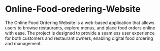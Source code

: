 # Online-Food-oredering-Website
The Online Food Ordering Website is a web-based application that allows users to browse restaurants, explore menus, and place food orders online with ease. The project is designed to provide a seamless user experience for both customers and restaurant owners, enabling digital food ordering and management.
